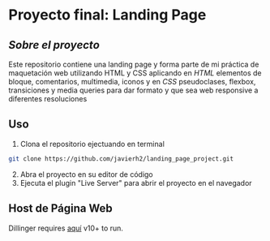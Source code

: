 # Proyecto final: Landing Page

## _Sobre el proyecto_
Este repositorio contiene una landing page y forma parte de mi práctica de maquetación web utilizando HTML y CSS
aplicando en _HTML_ elementos de bloque, comentarios, multimedia, iconos y en _CSS_ pseudoclases, flexbox, transiciones y media queries
para dar formato y que sea web responsive a diferentes resoluciones

## Uso
1. Clona el repositorio ejectuando en terminal
```sh
git clone https://github.com/javierh2/landing_page_project.git
```
2. Abra el proyecto en su editor de código
3. Ejecuta el plugin "Live Server" para abrir el proyecto en el navegador

## Host de Página Web
Dillinger requires [aquí](https://nodejs.org/) v10+ to run.